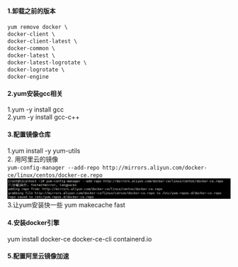 #### 1.卸载之前的版本
```
yum remove docker \  
docker-client \  
docker-client-latest \
docker-common \
docker-latest \
docker-latest-logrotate \
docker-logrotate \
docker-engine
```
#### 2.yum安装gcc相关  
1.yum -y install gcc   
2.yum -y install gcc-c++  

#### 3.配置镜像仓库  
1.yum install -y yum-utils  
2. 用阿里云的镜像    
``
yum-config-manager --add-repo http://mirrors.aliyun.com/docker-ce/linux/centos/docker-ce.repo   
``
![img_65.png](img_65.png)  
3.让yum安装快一些 
yum makecache fast  

#### 4.安装docker引擎  
yum install docker-ce docker-ce-cli containerd.io  

#### 5.配置阿里云镜像加速
